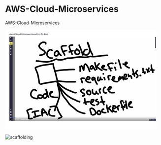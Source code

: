 # AWS-Cloud-Microservices
AWS-Cloud-Microservices


![scaff](images/scaffolding.png)

![scaffolding](https://github.com/jsdads11/AWS-Cloud-Microservices/images/main/scaffolding.png?raw=true)

